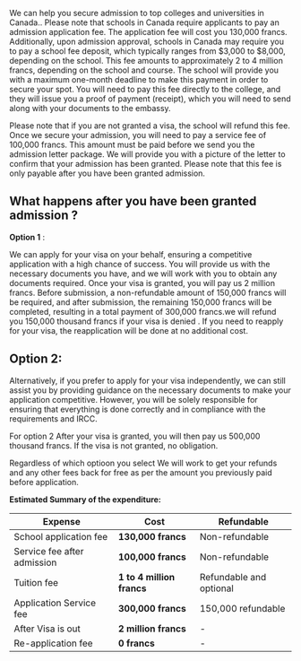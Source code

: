 We can help you secure admission to top colleges and universities in Canada.. Please note that schools in Canada require applicants to pay an admission application fee. The application fee will cost you 130,000 francs. Additionally, upon admission approval, schools in Canada may require you to pay a school fee deposit, which typically ranges from $3,000 to $8,000, depending on the school. This fee amounts to approximately 2 to 4 million francs, depending on the school and course. The school will provide you with a maximum one-month deadline to make this payment in order to secure your spot. You will need to pay this fee directly to the college, and they will issue you a proof of payment (receipt), which you will need to send along with your documents to the embassy.

Please note that if you are not granted a visa, the school will refund this fee. Once we secure your admission, you will need to pay a service fee of 100,000 francs. This amount must be paid before we send you the admission letter package. We will provide you with a picture of the letter to confirm that your admission has been granted. Please note that this fee is only payable after you have been granted admission.

## What happens after you have been granted admission ? 

**Option 1** : 

We can apply for your visa on your behalf, ensuring a competitive application with a high chance of success. You will provide us with the necessary documents you have, and we will work with you to obtain any documents required. Once your visa is granted, you will pay us 2 million francs. Before submission, a non-refundable amount of 150,000 francs will be required, and after submission, the remaining 150,000 francs will be completed, resulting in a total payment of 300,000 francs.we will refund you 150,000 thousand francs if your visa is denied . If you need to reapply for your visa, the reapplication will be done at no additional cost.

## Option 2: 

Alternatively, if you prefer to apply for your visa independently, we can still assist you by providing guidance on the necessary documents to make your application competitive. However, you will be solely responsible for ensuring that everything is done correctly and in compliance with the requirements and IRCC.

For option 2 After your visa is granted, you will then pay us 500,000 thousand francs. If the visa is not granted, no obligation. 


Regardless of which optioon you select We will work to get your refunds and any other fees back for free as per the amount you previously paid before application.

**Estimated Summary of the expenditure:**

| Expense                       | Cost                        | Refundable             |
|-------------------------------|-----------------------------|------------------------|
| School application fee        | **130,000 francs**          | Non-refundable         |
| Service fee after admission   | **100,000 francs**          | Non-refundable         |
| Tuition fee                   | **1 to 4 million francs**   | Refundable and optional|
| Application Service fee       | **300,000 francs**          | 150,000 refundable     |
| After Visa is out             | **2 million francs**        | -                      |
| Re-application fee            | **0 francs**                | -                      |


